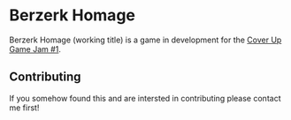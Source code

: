 # Berzerk Homage

Berzerk Homage (working title) is a game in development for the [Cover Up Game Jam #1](https://itch.io/jam/cover-up1).

## Contributing

If you somehow found this and are intersted in contributing please contact me first!

